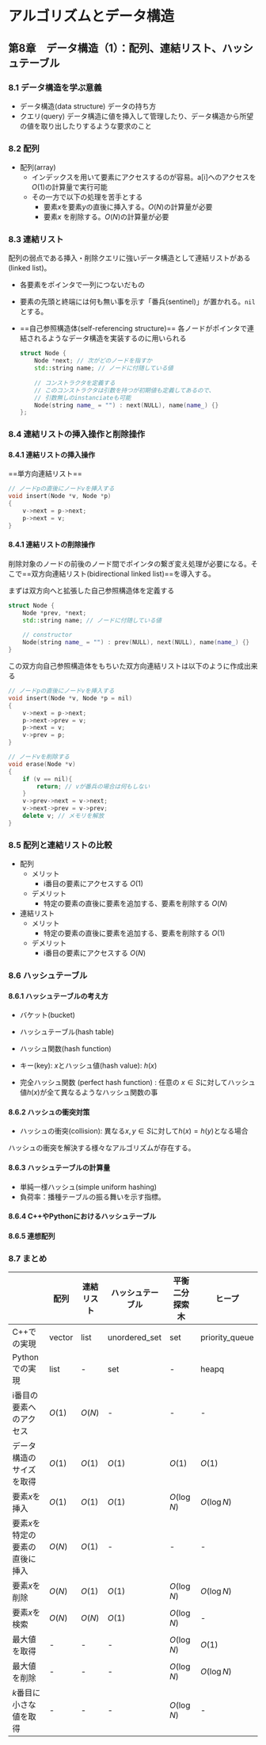 # アルゴリズムとデータ構造

## 第8章　データ構造（1）：配列、連結リスト、ハッシュテーブル

### 8.1 データ構造を学ぶ意義

- データ構造(data structure)
  データの持ち方
- クエリ(query)
  データ構造に値を挿入して管理したり、データ構造から所望の値を取り出したりするような要求のこと

### 8.2 配列

- 配列(array)
  - インデックスを用いて要素にアクセスするのが容易。a[i]へのアクセスを$O(1)$の計算量で実行可能
  - その一方で以下の処理を苦手とする
    - 要素$x$を要素$y$の直後に挿入する。$O(N)$の計算量が必要
    - 要素$x$ を削除する。$O(N)$の計算量が必要

### 8.3 連結リスト

配列の弱点である挿入・削除クエリに強いデータ構造として連結リストがある(linked list)。

- 各要素をポインタで一列につないだもの

- 要素の先頭と終端には何も無い事を示す「番兵(sentinel)」が置かれる。`nil` とする。

- ==自己参照構造体(self-referencing structure)==
  各ノードがポインタで連結されるようなデータ構造を実装するのに用いられる

  ```cpp
  struct Node {
      Node *next; // 次がどのノードを指すか
      std::string name; // ノードに付随している値
      
      // コンストラクタを定義する
      // このコンストラクタは引数を持つが初期値も定義してあるので、
      // 引数無しのinstanciateも可能
      Node(string name_ = "") : next(NULL), name(name_) {}
  };
  ```

### 8.4 連結リストの挿入操作と削除操作

#### 8.4.1 連結リストの挿入操作

==単方向連結リスト==

```cpp
// ノードpの直後にノードvを挿入する
void insert(Node *v, Node *p)
{
    v->next = p->next;
    p->next = v;
}
```

#### 8.4.1 連結リストの削除操作

削除対象のノードの前後のノード間でポインタの繋ぎ変え処理が必要になる。そこで==双方向連結リスト(bidirectional linked list)==を導入する。

まずは双方向へと拡張した自己参照構造体を定義する

```cpp
struct Node {
    Node *prev, *next;
    std::string name; // ノードに付随している値
    
    // constructor
    Node(string name_ = "") : prev(NULL), next(NULL), name(name_) {}
}
```

この双方向自己参照構造体をもちいた双方向連結リストは以下のように作成出来る

```cpp
// ノードpの直後にノードvを挿入する
void insert(Node *v, Node *p = nil)
{
    v->next = p->next;
    p->next->prev = v;
    p->next = v;
    v->prev = p;
}

// ノードvを削除する
void erase(Node *v)
{
    if (v == nil){
        return; // vが番兵の場合は何もしない
    }
    v->prev->next = v->next;
    v->next->prev = v->prev;
    delete v; // メモリを解放
}
```

### 8.5 配列と連結リストの比較

- 配列
  - メリット
    - i番目の要素にアクセスする $O(1)$
  - デメリット
    - 特定の要素の直後に要素を追加する、要素を削除する $O(N)$
- 連結リスト
  - メリット
    - 特定の要素の直後に要素を追加する、要素を削除する $O(1)$
  - デメリット
    - i番目の要素にアクセスする $O(N)$

### 8.6 ハッシュテーブル

#### 8.6.1 ハッシュテーブルの考え方

- バケット(bucket)
- ハッシュテーブル(hash table)
- ハッシュ関数(hash function)
- キー(key): $x$とハッシュ値(hash value): $h(x)$

- 完全ハッシュ関数 (perfect hash function) : 任意の $x\in S$に対してハッシュ値$h(x)$が全て異なるようなハッシュ関数の事

#### 8.6.2 ハッシュの衝突対策

- ハッシュの衝突(collision): 異なる$x, y \in S$に対して$h(x) = h(y)$となる場合

ハッシュの衝突を解決する様々なアルゴリズムが存在する。

#### 8.6.3 ハッシュテーブルの計算量

- 単純一様ハッシュ(simple uniform hashing)
- 負荷率：播種テーブルの振る舞いを示す指標。

#### 8.6.4 C++やPythonにおけるハッシュテーブル

#### 8.6.5 連想配列

### 8.7 まとめ

|                                 | 配列   | 連結リスト | ハッシュテーブル | 平衡二分探索木 | ヒープ         |
| ------------------------------- | ------ | ---------- | ---------------- | -------------- | -------------- |
| C++での実現                     | vector | list       | unordered_set    | set            | priority_queue |
| Pythonでの実現                  | list   | -          | set              | -              | heapq          |
| i番目の要素へのアクセス         | $O(1)$ | $O(N)$     | -                | -              | -              |
| データ構造のサイズを取得        | $O(1)$ | $O(1)$     | $O(1)$           | $O(1)$         | $O(1)$         |
| 要素$x$を挿入                   | $O(1)$ | $O(1)$     | $O(1)$           | $O(\log{N})$   | $O(\log{N})$   |
| 要素$x$を特定の要素の直後に挿入 | $O(N)$ | $O(1)$     | -                | -              | -              |
| 要素$x$を削除                   | $O(N)$ | $O(1)$     | $O(1)$           | $O(\log{N})$   | $O(\log{N})$   |
| 要素$x$を検索                   | $O(N)$ | $O(N)$     | $O(1)$           | $O(\log{N})$   | -              |
| 最大値を取得                    | -      | -          | -                | $O(\log{N})$   | $O(1)$         |
| 最大値を削除                    | -      | -          | -                | $O(\log{N})$   | $O(\log{N})$   |
| $k$番目に小さな値を取得         | -      | -          | -                | $O(\log{N})$   | -              |

